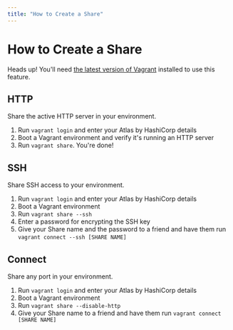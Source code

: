 ```yaml
---
title: "How to Create a Share"
---
```


# How to Create a Share

<div class="alert info">
    <span class="alert-text">
        Heads up! You'll need <a href="/help/intro/updating-tools">the latest version of Vagrant</a> installed
        to use this feature.
    </span>
</div>

## HTTP

Share the active HTTP server in your environment.

1. Run `vagrant login` and enter your Atlas by HashiCorp details
2. Boot a Vagrant environment and verify it's running an HTTP server
3. Run `vagrant share`. You're done!

## SSH

Share SSH access to your environment.

1. Run `vagrant login` and enter your Atlas by HashiCorp details
2. Boot a Vagrant environment
3. Run `vagrant share --ssh`
4. Enter a password for encrypting the SSH key
5. Give your Share name and the password to a friend and have them
run `vagrant connect --ssh [SHARE NAME]`

## Connect

Share any port in your environment.

1. Run `vagrant login` and enter your Atlas by HashiCorp details
2. Boot a Vagrant environment
3. Run `vagrant share --disable-http`
4. Give your Share name to a friend and have them run `vagrant connect [SHARE NAME]`
